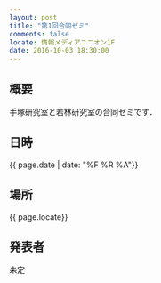 ```yaml
---
layout: post
title: "第1回合同ゼミ"
comments: false
locate: 情報メディアユニオン1F
date: 2016-10-03 18:30:00
---
```


## 概要

手塚研究室と若林研究室の合同ゼミです．

## 日時

{{ page.date | date: "%F %R %A"}}


## 場所

{{ page.locate}}

## 発表者

未定
